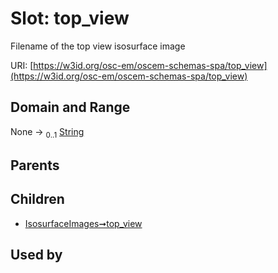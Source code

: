 
# Slot: top_view

Filename of the top view isosurface image

URI: [https://w3id.org/osc-em/oscem-schemas-spa/top_view](https://w3id.org/osc-em/oscem-schemas-spa/top_view)


## Domain and Range

None &#8594;  <sub>0..1</sub> [String](types/String.md)

## Parents


## Children

 *  [IsosurfaceImages➞top_view](IsosurfaceImages_top_view.md)

## Used by


